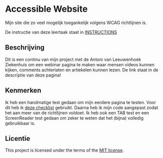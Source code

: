 # Accessible Website

Mijn site die zo veel mogelijk toegankelijk volgens WCAG richtlijnen is.

De instructie van deze leertaak staat in [INSTRUCTIONS](https://github.com/fdnd-task/all-human-accessible-website/blob/main/docs/INSTRUCTIONS.md)


## Beschrijving

Dit is een continu van mijn project met de Antoni van Leeuwenhoek Ziekenhuis om een webinar pagina te maken waar mensen videos kunnen kijken, comments achterlaten en artiekelen kunnen lezen. De link staat in de descriptie van deze pagina!

## Kenmerken

Ik heb een handmatige test gedaan om mijn eerdere pagina te testen. Voor dit heb ik [deze checklist](https://www.a11yproject.com/checklist/) gebruikt. Daarna heb ik mijn code aangepast zodat het aan meer van de richtlijnen voldoet. Ik heb ook een TAB test en een ScreenReader test gedaan om zeker te weten dat het (bijna) volledig gebruikbaar is.

## Licentie
This project is licensed under the terms of the [MIT license](./LICENSE).
